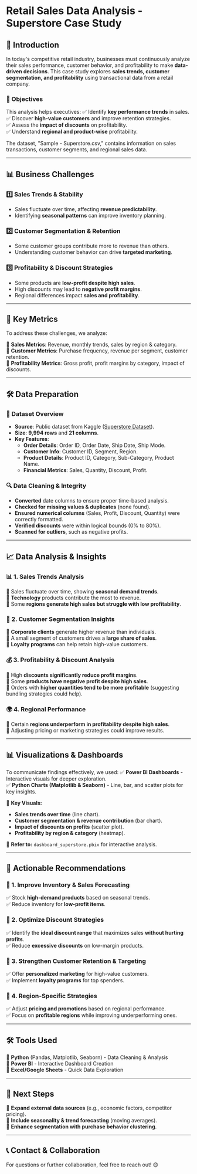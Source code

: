 # **Retail Sales Data Analysis - Superstore Case Study**

## **📌 Introduction**
In today's competitive retail industry, businesses must continuously analyze their sales performance, customer behavior, and profitability to make **data-driven decisions**. This case study explores **sales trends, customer segmentation, and profitability** using transactional data from a retail company.

### **🎯 Objectives**
This analysis helps executives:
✅ Identify **key performance trends** in sales.  
✅ Discover **high-value customers** and improve retention strategies.  
✅ Assess the **impact of discounts** on profitability.  
✅ Understand **regional and product-wise** profitability.  

The dataset, "Sample - Superstore.csv," contains information on sales transactions, customer segments, and regional sales data.

---

## **📊 Business Challenges**
### **1️⃣ Sales Trends & Stability**
- Sales fluctuate over time, affecting **revenue predictability**.
- Identifying **seasonal patterns** can improve inventory planning.

### **2️⃣ Customer Segmentation & Retention**
- Some customer groups contribute more to revenue than others.
- Understanding customer behavior can drive **targeted marketing**.

### **3️⃣ Profitability & Discount Strategies**
- Some products are **low-profit despite high sales**.
- High discounts may lead to **negative profit margins**.
- Regional differences impact **sales and profitability**.

---

## **📏 Key Metrics**
To address these challenges, we analyze:

🔹 **Sales Metrics**: Revenue, monthly trends, sales by region & category.  
🔹 **Customer Metrics**: Purchase frequency, revenue per segment, customer retention.  
🔹 **Profitability Metrics**: Gross profit, profit margins by category, impact of discounts.

---

## **🛠 Data Preparation**
### **📂 Dataset Overview**
- **Source**: Public dataset from Kaggle ([Superstore Dataset](https://www.kaggle.com/datasets/vivek468/superstore-dataset-final)).
- **Size**: **9,994 rows** and **21 columns**.
- **Key Features**:
  - **Order Details**: Order ID, Order Date, Ship Date, Ship Mode.
  - **Customer Info**: Customer ID, Segment, Region.
  - **Product Details**: Product ID, Category, Sub-Category, Product Name.
  - **Financial Metrics**: Sales, Quantity, Discount, Profit.

### **🔍 Data Cleaning & Integrity**
- **Converted** date columns to ensure proper time-based analysis.
- **Checked for missing values & duplicates** (none found).
- **Ensured numerical columns** (Sales, Profit, Discount, Quantity) were correctly formatted.
- **Verified discounts** were within logical bounds (0% to 80%).
- **Scanned for outliers**, such as negative profits.

---

## **📈 Data Analysis & Insights**
### **📊 1. Sales Trends Analysis**
🔹 Sales fluctuate over time, showing **seasonal demand trends**.  
🔹 **Technology** products contribute the most to revenue.  
🔹 Some **regions generate high sales but struggle with low profitability**.

### **🎯 2. Customer Segmentation Insights**
🔹 **Corporate clients** generate higher revenue than individuals.  
🔹 A small segment of customers drives a **large share of sales**.  
🔹 **Loyalty programs** can help retain high-value customers.

### **💰 3. Profitability & Discount Analysis**
🔹 High **discounts significantly reduce profit margins**.  
🔹 Some **products have negative profit despite high sales**.  
🔹 Orders with **higher quantities tend to be more profitable** (suggesting bundling strategies could help).

### **🌍 4. Regional Performance**
🔹 Certain **regions underperform in profitability despite high sales**.  
🔹 Adjusting pricing or marketing strategies could improve results.

---

## **📊 Visualizations & Dashboards**
To communicate findings effectively, we used:
✅ **Power BI Dashboards** - Interactive visuals for deeper exploration.  
✅ **Python Charts (Matplotlib & Seaborn)** - Line, bar, and scatter plots for key insights.  

🔹 **Key Visuals:**
- **Sales trends over time** (line chart).  
- **Customer segmentation & revenue contribution** (bar chart).  
- **Impact of discounts on profits** (scatter plot).  
- **Profitability by region & category** (heatmap).

📌 **Refer to:** `dashboard_superstore.pbix` for interactive analysis.

---

## **📌 Actionable Recommendations**
### **🔹 1. Improve Inventory & Sales Forecasting**
✅ Stock **high-demand products** based on seasonal trends.  
✅ Reduce inventory for **low-profit items**.  

### **🔹 2. Optimize Discount Strategies**
✅ Identify the **ideal discount range** that maximizes sales **without hurting profits**.  
✅ Reduce **excessive discounts** on low-margin products.

### **🔹 3. Strengthen Customer Retention & Targeting**
✅ Offer **personalized marketing** for high-value customers.  
✅ Implement **loyalty programs** for top spenders.  

### **🔹 4. Region-Specific Strategies**
✅ Adjust **pricing and promotions** based on regional performance.  
✅ Focus on **profitable regions** while improving underperforming ones.

---

## **🛠 Tools Used**
📌 **Python** (Pandas, Matplotlib, Seaborn) - Data Cleaning & Analysis  
📌 **Power BI** - Interactive Dashboard Creation  
📌 **Excel/Google Sheets** - Quick Data Exploration  

---

## **🚀 Next Steps**
🔹 **Expand external data sources** (e.g., economic factors, competitor pricing).  
🔹 **Include seasonality & trend forecasting** (moving averages).  
🔹 **Enhance segmentation with purchase behavior clustering**.  

---

## **📞 Contact & Collaboration**
For questions or further collaboration, feel free to reach out! 😊


